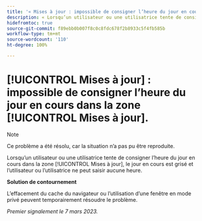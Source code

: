 ```yaml
---
title: '« Mises à jour : impossible de consigner l’heure du jour en cours dans la zone Mises à jour. »'
description: « Lorsqu’un utilisateur ou une utilisatrice tente de consigner l’heure du jour en cours dans la zone Mises à jour, le jour en cours est grisé et l’utilisateur ou l’utilisatrice ne peut saisir aucune heure. »
hidefromtoc: true
source-git-commit: f89ebb0b007f8c0c8fdc678f2b8933c5f4fb585b
workflow-type: tm+mt
source-wordcount: '110'
ht-degree: 100%

---
```



# [!UICONTROL Mises à jour] : impossible de consigner l’heure du jour en cours dans la zone [!UICONTROL Mises à jour].

>[!NOTE]
>
>Ce problème a été résolu, car la situation n’a pas pu être reproduite.

Lorsqu’un utilisateur ou une utilisatrice tente de consigner l’heure du jour en cours dans la zone [!UICONTROL Mises à jour], le jour en cours est grisé et l’utilisateur ou l’utilisatrice ne peut saisir aucune heure.

**Solution de contournement**

L’effacement du cache du navigateur ou l’utilisation d’une fenêtre en mode privé peuvent temporairement résoudre le problème.

_Premier signalement le 7 mars 2023._

